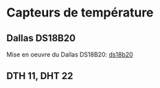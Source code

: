 
# Capteurs de température

## Dallas DS18B20

Mise en oeuvre du Dallas DS18B20: [ds18b20](ds18b20)

## DTH 11, DHT 22

